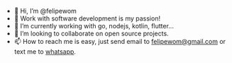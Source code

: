 - 👋 Hi, I’m @felipewom
- 👀 Work with software development is my passion!
- 🌱 I’m currently working with go, nodejs, kotlin, flutter...
- 💞️ I’m looking to collaborate on open source projects.
- 📫 How to reach me is easy, just send email to [felipewom@gmail.com](mailto:felipewom@gmail.com?subject=Hey%20I%20just%20saw%20your%20profile%20from%20github%20and%20want%20to%20say%20Hi!) or text me to [whatsapp](https://api.whatsapp.com/send?phone=554896132214&text=Hey%20I%20just%20saw%20your%20profile%20from%20github%20and%20want%20to%20say%20Hi!).

<!---
felipewom/felipewom is a ✨ special ✨ repository because its `README.md` (this file) appears on your GitHub profile.
You can click the Preview link to take a look at your changes.
--->
